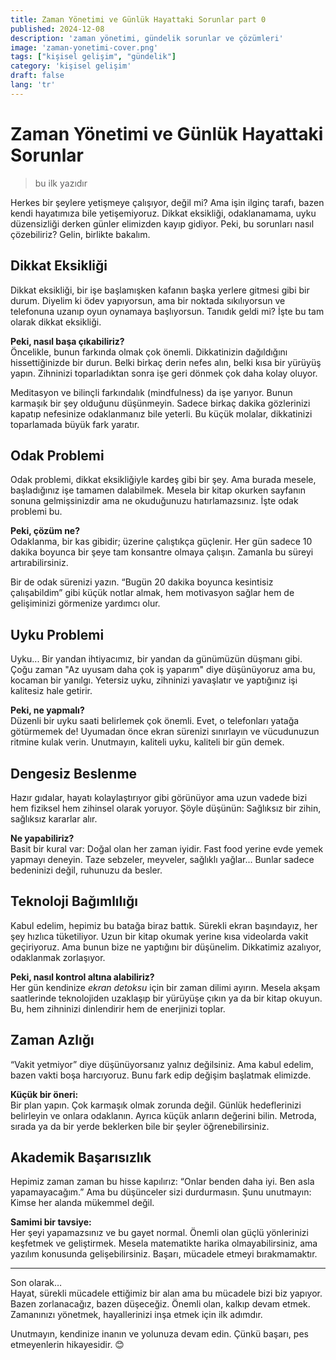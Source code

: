 ```yaml
---
title: Zaman Yönetimi ve Günlük Hayattaki Sorunlar part 0
published: 2024-12-08
description: 'zaman yönetimi, gündelik sorunlar ve çözümleri'
image: 'zaman-yonetimi-cover.png'
tags: ["kişisel gelişim", "gündelik"]
category: 'kişisel gelişim'
draft: false 
lang: 'tr'
---
```


# Zaman Yönetimi ve Günlük Hayattaki Sorunlar

> bu ilk yazıdır

Herkes bir şeylere yetişmeye çalışıyor, değil mi? Ama işin ilginç tarafı, bazen kendi hayatımıza bile yetişemiyoruz. Dikkat eksikliği, odaklanamama, uyku düzensizliği derken günler elimizden kayıp gidiyor. Peki, bu sorunları nasıl çözebiliriz? Gelin, birlikte bakalım.
## **Dikkat Eksikliği**

Dikkat eksikliği, bir işe başlamışken kafanın başka yerlere gitmesi gibi bir durum. Diyelim ki ödev yapıyorsun, ama bir noktada sıkılıyorsun ve telefonuna uzanıp oyun oynamaya başlıyorsun. Tanıdık geldi mi? İşte bu tam olarak dikkat eksikliği.

**Peki, nasıl başa çıkabiliriz?**  
Öncelikle, bunun farkında olmak çok önemli. Dikkatinizin dağıldığını hissettiğinizde bir durun. Belki birkaç derin nefes alın, belki kısa bir yürüyüş yapın. Zihninizi toparladıktan sonra işe geri dönmek çok daha kolay oluyor.

Meditasyon ve bilinçli farkındalık (mindfulness) da işe yarıyor. Bunun karmaşık bir şey olduğunu düşünmeyin. Sadece birkaç dakika gözlerinizi kapatıp nefesinize odaklanmanız bile yeterli. Bu küçük molalar, dikkatinizi toparlamada büyük fark yaratır.
## **Odak Problemi**

Odak problemi, dikkat eksikliğiyle kardeş gibi bir şey. Ama burada mesele, başladığınız işe tamamen dalabilmek. Mesela bir kitap okurken sayfanın sonuna gelmişsinizdir ama ne okuduğunuzu hatırlamazsınız. İşte odak problemi bu.

**Peki, çözüm ne?**  
Odaklanma, bir kas gibidir; üzerine çalıştıkça güçlenir. Her gün sadece 10 dakika boyunca bir şeye tam konsantre olmaya çalışın. Zamanla bu süreyi artırabilirsiniz.

Bir de odak sürenizi yazın. “Bugün 20 dakika boyunca kesintisiz çalışabildim” gibi küçük notlar almak, hem motivasyon sağlar hem de gelişiminizi görmenize yardımcı olur.
## **Uyku Problemi**

Uyku... Bir yandan ihtiyacımız, bir yandan da günümüzün düşmanı gibi. Çoğu zaman "Az uyusam daha çok iş yaparım" diye düşünüyoruz ama bu, kocaman bir yanılgı. Yetersiz uyku, zihninizi yavaşlatır ve yaptığınız işi kalitesiz hale getirir.

**Peki, ne yapmalı?**  
Düzenli bir uyku saati belirlemek çok önemli. Evet, o telefonları yatağa götürmemek de! Uyumadan önce ekran sürenizi sınırlayın ve vücudunuzun ritmine kulak verin. Unutmayın, kaliteli uyku, kaliteli bir gün demek.
## **Dengesiz Beslenme**

Hazır gıdalar, hayatı kolaylaştırıyor gibi görünüyor ama uzun vadede bizi hem fiziksel hem zihinsel olarak yoruyor. Şöyle düşünün: Sağlıksız bir zihin, sağlıksız kararlar alır.

**Ne yapabiliriz?**  
Basit bir kural var: Doğal olan her zaman iyidir. Fast food yerine evde yemek yapmayı deneyin. Taze sebzeler, meyveler, sağlıklı yağlar... Bunlar sadece bedeninizi değil, ruhunuzu da besler.
## **Teknoloji Bağımlılığı**

Kabul edelim, hepimiz bu batağa biraz battık. Sürekli ekran başındayız, her şey hızlıca tüketiliyor. Uzun bir kitap okumak yerine kısa videolarda vakit geçiriyoruz. Ama bunun bize ne yaptığını bir düşünelim. Dikkatimiz azalıyor, odaklanmak zorlaşıyor.

**Peki, nasıl kontrol altına alabiliriz?**  
Her gün kendinize _ekran detoksu_ için bir zaman dilimi ayırın. Mesela akşam saatlerinde teknolojiden uzaklaşıp bir yürüyüşe çıkın ya da bir kitap okuyun. Bu, hem zihninizi dinlendirir hem de enerjinizi toplar.
## **Zaman Azlığı**

“Vakit yetmiyor” diye düşünüyorsanız yalnız değilsiniz. Ama kabul edelim, bazen vakti boşa harcıyoruz. Bunu fark edip değişim başlatmak elimizde.

**Küçük bir öneri:**  
Bir plan yapın. Çok karmaşık olmak zorunda değil. Günlük hedeflerinizi belirleyin ve onlara odaklanın. Ayrıca küçük anların değerini bilin. Metroda, sırada ya da bir yerde beklerken bile bir şeyler öğrenebilirsiniz.
## **Akademik Başarısızlık**

Hepimiz zaman zaman bu hisse kapılırız: “Onlar benden daha iyi. Ben asla yapamayacağım.” Ama bu düşünceler sizi durdurmasın. Şunu unutmayın: Kimse her alanda mükemmel değil.

**Samimi bir tavsiye:**  
Her şeyi yapamazsınız ve bu gayet normal. Önemli olan güçlü yönlerinizi keşfetmek ve geliştirmek. Mesela matematikte harika olmayabilirsiniz, ama yazılım konusunda gelişebilirsiniz. Başarı, mücadele etmeyi bırakmamaktır.

---

Son olarak…  
Hayat, sürekli mücadele ettiğimiz bir alan ama bu mücadele bizi biz yapıyor. Bazen zorlanacağız, bazen düşeceğiz. Önemli olan, kalkıp devam etmek. Zamanınızı yönetmek, hayallerinizi inşa etmek için ilk adımdır.

Unutmayın, kendinize inanın ve yolunuza devam edin. Çünkü başarı, pes etmeyenlerin hikayesidir. 😊